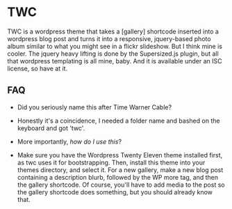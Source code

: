 # TWC

TWC is a wordpress theme that takes a [gallery] shortcode inserted into a wordpress blog post and turns it into a responsive, jquery-based photo album similar to what you might see in a  flickr slideshow. But I think mine is cooler. The jquery heavy lifting is done by the Supersized.js plugin, but all that wordpress templating is all mine, baby. And it is available under an ISC license, so have at it.

## FAQ
* Did you seriously name this after Time Warner Cable?
* Honestly it's a coincidence, I needed a folder name and bashed on the keyboard and got 'twc'.

* More importantly, *how do I use this*?
* Make sure you have the Wordpress Twenty Eleven theme installed first, as twc uses it for bootstrapping. Then, install this theme into your themes directory, and select it. For a new gallery, make a new blog post containing a description blurb, followed by the WP more tag, and then the gallery shortcode. Of course, you'll have to add media to the post so the gallery shortcode does something, but you should already know that.
